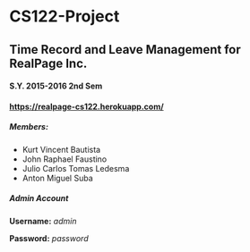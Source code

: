 # CS122-Project
## Time Record and Leave Management for RealPage Inc.
#### S.Y. 2015-2016 2nd Sem

#### https://realpage-cs122.herokuapp.com/

##### **Members:**
* Kurt Vincent Bautista
* John Raphael Faustino
* Julio Carlos Tomas Ledesma
* Anton Miguel Suba

##### **Admin Account**
**Username:** *admin*

**Password:** *password*
